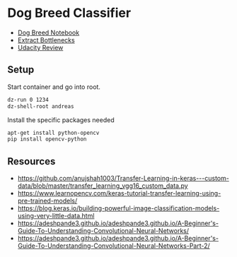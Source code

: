 # Dog Breed Classifier

 * [Dog Breed Notebook](dog_app.ipynb)
 * [Extract Bottlenecks](extract_bottleneck_features.py)
 * [Udacity Review](Udacity%20Dog%20Breed%20Classifier%20Reviews.pdf)

## Setup

Start container and go into root.

```bash
dz-run 0 1234
dz-shell-root andreas
```

Install the specific packages needed

```bash
apt-get install python-opencv
pip install opencv-python
```

## Resources

 * https://github.com/anujshah1003/Transfer-Learning-in-keras---custom-data/blob/master/transfer_learning_vgg16_custom_data.py
 * https://www.learnopencv.com/keras-tutorial-transfer-learning-using-pre-trained-models/
 * https://blog.keras.io/building-powerful-image-classification-models-using-very-little-data.html
 * https://adeshpande3.github.io/adeshpande3.github.io/A-Beginner's-Guide-To-Understanding-Convolutional-Neural-Networks/
 * https://adeshpande3.github.io/adeshpande3.github.io/A-Beginner's-Guide-To-Understanding-Convolutional-Neural-Networks-Part-2/
